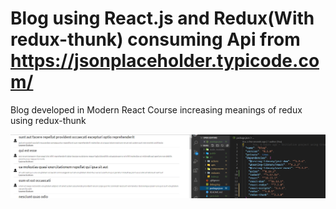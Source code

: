 # Blog using React.js and Redux(With redux-thunk) consuming Api from https://jsonplaceholder.typicode.com/
Blog developed in Modern React Course increasing meanings of redux using redux-thunk

<img src="/project/background.png">
